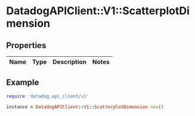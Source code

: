 # DatadogAPIClient::V1::ScatterplotDimension

## Properties

| Name | Type | Description | Notes |
| ---- | ---- | ----------- | ----- |

## Example

```ruby
require 'datadog_api_client/v1'

instance = DatadogAPIClient::V1::ScatterplotDimension.new()
```

